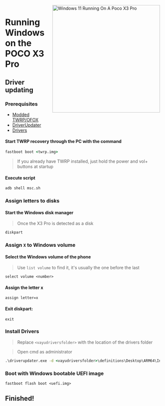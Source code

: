 <img align="right" src="https://github.com/wormstest/src_vayu_windows/blob/main/2Poco X3 Pro Windows.png" width="350" alt="Windows 11 Running On A Poco X3 Pro">


# Running Windows on the POCO X3 Pro

## Driver updating

### Prerequisites

- [Modded TWRP/OFOX](../../../../releases/Recoveries)
- [DriverUpdater](https://github.com/WOA-Project/DriverUpdater/releases/latest)
- [Drivers](https://github.com/degdag/Vayu-Drivers/releases/latest)

#### Start TWRP recovery through the PC with the command

```cmd
fastboot boot <twrp.img>
```

> If you already have TWRP installed, just hold the power and vol+ buttons at startup


#### Execute script

```cmd
adb shell msc.sh
```

### Assign letters to disks

#### Start the Windows disk manager

> Once the X3 Pro is detected as a disk

```cmd
diskpart
```


### Assign `X` to Windows volume

#### Select the Windows volume of the phone
> Use `list volume` to find it, it's usually the one before the last

```diskpart
select volume <number>
```

#### Assign the letter x
```diskpart
assign letter=x
```

#### Exit diskpart:
```diskpart
exit
```


### Install Drivers

> Replace `<vayudriversfolder>` with the location of the drivers folder

> Open cmd as administrator


```cmd
.\driverupdater.exe -d <vayudriversfolder>\definitions\Desktop\ARM64\Internal\vayu.txt -r <vayudriversfolder> -p X:
```


### Boot with Windows bootable UEFI image

```
fastboot flash boot <uefi.img>
```

## Finished!
